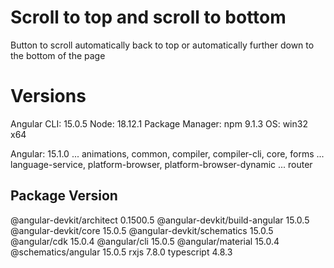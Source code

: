 # Scroll to top and scroll to bottom
 Button to scroll automatically back to top or automatically further down to the bottom of the page

# Versions
Angular CLI: 15.0.5
Node: 18.12.1
Package Manager: npm 9.1.3
OS: win32 x64

Angular: 15.1.0
... animations, common, compiler, compiler-cli, core, forms
... language-service, platform-browser, platform-browser-dynamic
... router

Package                         Version
---------------------------------------------------------
@angular-devkit/architect       0.1500.5
@angular-devkit/build-angular   15.0.5
@angular-devkit/core            15.0.5
@angular-devkit/schematics      15.0.5
@angular/cdk                    15.0.4
@angular/cli                    15.0.5
@angular/material               15.0.4
@schematics/angular             15.0.5
rxjs                            7.8.0
typescript                      4.8.3


